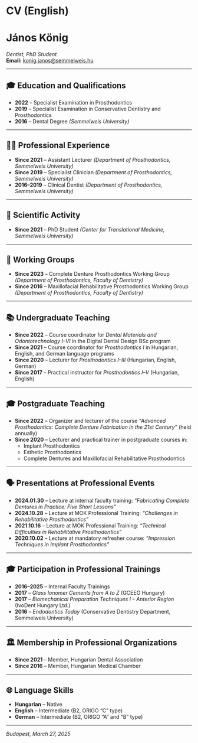 # CV (English)

# János König  
*Dentist, PhD Student*  
**Email:** konig.janos@semmelweis.hu  

---

## 🎓 Education and Qualifications  

- **2022** – Specialist Examination in Prosthodontics  
- **2019** – Specialist Examination in Conservative Dentistry and Prosthodontics  
- **2016** – Dental Degree *(Semmelweis University)*  

---

## 👨‍⚕️ Professional Experience  

- **Since 2021** – Assistant Lecturer *(Department of Prosthodontics, Semmelweis University)*  
- **Since 2019** – Specialist Clinician *(Department of Prosthodontics, Semmelweis University)*  
- **2016–2019** – Clinical Dentist *(Department of Prosthodontics, Semmelweis University)*  

---

## 🧪 Scientific Activity  

- **Since 2021** – PhD Student *(Center for Translational Medicine, Semmelweis University)*  

---

## 👥 Working Groups  

- **Since 2023** – Complete Denture Prosthodontics Working Group *(Department of Prosthodontics, Faculty of Dentistry)*  
- **Since 2016** – Maxillofacial Rehabilitative Prosthodontics Working Group *(Department of Prosthodontics, Faculty of Dentistry)*  

---

## 📚 Undergraduate Teaching  

- **Since 2022** – Course coordinator for *Dental Materials and Odontotechnology I–VI* in the Digital Dental Design BSc program  
- **Since 2021** – Course coordinator for *Prosthodontics I* in Hungarian, English, and German language programs  
- **Since 2020** – Lecturer for *Prosthodontics I–III* (Hungarian, English, German)  
- **Since 2017** – Practical instructor for *Prosthodontics I–V* (Hungarian, English)  

---

## 🎓 Postgraduate Teaching  

- **Since 2022** – Organizer and lecturer of the course *“Advanced Prosthodontics: Complete Denture Fabrication in the 21st Century”* (held annually)  
- **Since 2020** – Lecturer and practical trainer in postgraduate courses in:
  - Implant Prosthodontics  
  - Esthetic Prosthodontics  
  - Complete Dentures and Maxillofacial Rehabilitative Prosthodontics  

---

## 🗣️ Presentations at Professional Events  

- **2024.01.30** – Lecture at internal faculty training: *“Fabricating Complete Dentures in Practice: Five Short Lessons”*  
- **2024.10.28** – Lecture at MOK Professional Training: *“Challenges in Rehabilitative Prosthodontics”*  
- **2021.10.16** – Lecture at MOK Professional Training: *“Technical Difficulties in Rehabilitative Prosthodontics”*  
- **2020.10.02** – Lecture at mandatory refresher course: *“Impression Techniques in Implant Prosthodontics”*  

---

## 🎓 Participation in Professional Trainings  

- **2016–2025** – Internal Faculty Trainings  
- **2017** – *Glass Ionomer Cements from A to Z* (GCEEO Hungary)  
- **2017** – *Biomechanical Preparation Techniques I – Anterior Region* (IvoDent Hungary Ltd.)  
- **2016** – *Endodontics Today* (Conservative Dentistry Department, Semmelweis University)  

---

## 🏛️ Membership in Professional Organizations  

- **Since 2021** – Member, Hungarian Dental Association  
- **Since 2016** – Member, Hungarian Medical Chamber  

---

## 🌐 Language Skills  

- **Hungarian** – Native  
- **English** – Intermediate (B2, ORIGO “C” type)  
- **German** – Intermediate (B2, ORIGO “A” and “B” type)  

---

*Budapest, March 27, 2025*
